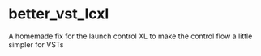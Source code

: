 # better_vst_lcxl
A homemade fix for the launch control XL to make the control flow a little simpler for VSTs
